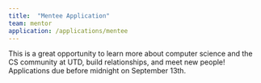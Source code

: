 ```yaml
---
title:  "Mentee Application"
team: mentor
application: /applications/mentee
---
```

This is a great opportunity to learn more about computer science and the CS community at UTD, build relationships, and meet new people! Applications due before midnight on September 13th.